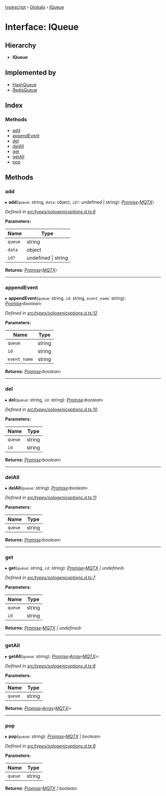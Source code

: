 [typescript](../README.md) › [Globals](../globals.md) › [IQueue](iqueue.md)

# Interface: IQueue

## Hierarchy

* **IQueue**

## Implemented by

* [HashQueue](../classes/hashqueue.md)
* [RedisQueue](../classes/redisqueue.md)

## Index

### Methods

* [add](iqueue.md#add)
* [appendEvent](iqueue.md#appendevent)
* [del](iqueue.md#del)
* [delAll](iqueue.md#delall)
* [get](iqueue.md#get)
* [getAll](iqueue.md#getall)
* [pop](iqueue.md#pop)

## Methods

###  add

▸ **add**(`queue`: string, `data`: object, `id?`: undefined | string): *[Promise](promise.md)‹[MQTX](mqtx.md)›*

*Defined in [src/types/sologenicoptions.d.ts:6](https://github.com/sologenic/sologenic-xrpl-stream-js/blob/2cf7f25/src/types/sologenicoptions.d.ts#L6)*

**Parameters:**

Name | Type |
------ | ------ |
`queue` | string |
`data` | object |
`id?` | undefined &#124; string |

**Returns:** *[Promise](promise.md)‹[MQTX](mqtx.md)›*

___

###  appendEvent

▸ **appendEvent**(`queue`: string, `id`: string, `event_name`: string): *[Promise](promise.md)‹boolean›*

*Defined in [src/types/sologenicoptions.d.ts:12](https://github.com/sologenic/sologenic-xrpl-stream-js/blob/2cf7f25/src/types/sologenicoptions.d.ts#L12)*

**Parameters:**

Name | Type |
------ | ------ |
`queue` | string |
`id` | string |
`event_name` | string |

**Returns:** *[Promise](promise.md)‹boolean›*

___

###  del

▸ **del**(`queue`: string, `id`: string): *[Promise](promise.md)‹boolean›*

*Defined in [src/types/sologenicoptions.d.ts:10](https://github.com/sologenic/sologenic-xrpl-stream-js/blob/2cf7f25/src/types/sologenicoptions.d.ts#L10)*

**Parameters:**

Name | Type |
------ | ------ |
`queue` | string |
`id` | string |

**Returns:** *[Promise](promise.md)‹boolean›*

___

###  delAll

▸ **delAll**(`queue`: string): *[Promise](promise.md)‹boolean›*

*Defined in [src/types/sologenicoptions.d.ts:11](https://github.com/sologenic/sologenic-xrpl-stream-js/blob/2cf7f25/src/types/sologenicoptions.d.ts#L11)*

**Parameters:**

Name | Type |
------ | ------ |
`queue` | string |

**Returns:** *[Promise](promise.md)‹boolean›*

___

###  get

▸ **get**(`queue`: string, `id`: string): *[Promise](promise.md)‹[MQTX](mqtx.md) | undefined›*

*Defined in [src/types/sologenicoptions.d.ts:7](https://github.com/sologenic/sologenic-xrpl-stream-js/blob/2cf7f25/src/types/sologenicoptions.d.ts#L7)*

**Parameters:**

Name | Type |
------ | ------ |
`queue` | string |
`id` | string |

**Returns:** *[Promise](promise.md)‹[MQTX](mqtx.md) | undefined›*

___

###  getAll

▸ **getAll**(`queue`: string): *[Promise](promise.md)‹[Array](regexpmatcharray.md#array)‹[MQTX](mqtx.md)››*

*Defined in [src/types/sologenicoptions.d.ts:8](https://github.com/sologenic/sologenic-xrpl-stream-js/blob/2cf7f25/src/types/sologenicoptions.d.ts#L8)*

**Parameters:**

Name | Type |
------ | ------ |
`queue` | string |

**Returns:** *[Promise](promise.md)‹[Array](regexpmatcharray.md#array)‹[MQTX](mqtx.md)››*

___

###  pop

▸ **pop**(`queue`: string): *[Promise](promise.md)‹[MQTX](mqtx.md) | boolean›*

*Defined in [src/types/sologenicoptions.d.ts:9](https://github.com/sologenic/sologenic-xrpl-stream-js/blob/2cf7f25/src/types/sologenicoptions.d.ts#L9)*

**Parameters:**

Name | Type |
------ | ------ |
`queue` | string |

**Returns:** *[Promise](promise.md)‹[MQTX](mqtx.md) | boolean›*
